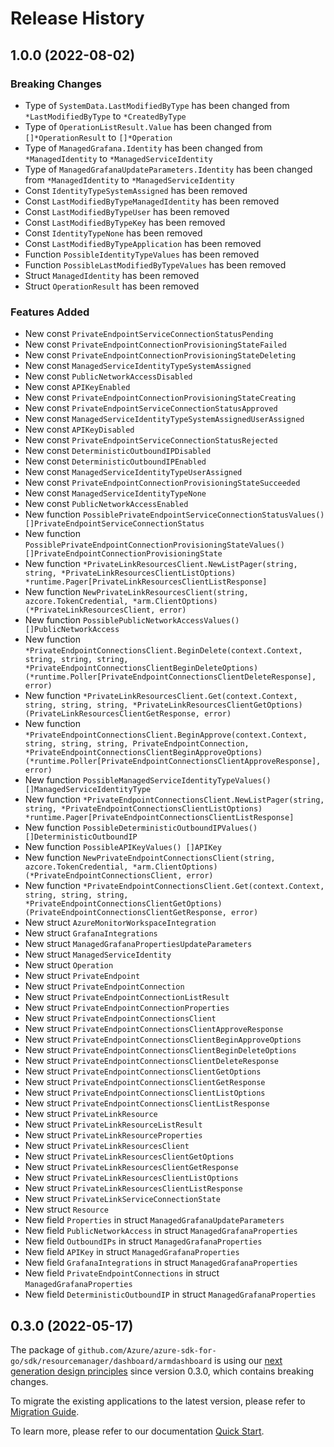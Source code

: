 # Release History

## 1.0.0 (2022-08-02)
### Breaking Changes

- Type of `SystemData.LastModifiedByType` has been changed from `*LastModifiedByType` to `*CreatedByType`
- Type of `OperationListResult.Value` has been changed from `[]*OperationResult` to `[]*Operation`
- Type of `ManagedGrafana.Identity` has been changed from `*ManagedIdentity` to `*ManagedServiceIdentity`
- Type of `ManagedGrafanaUpdateParameters.Identity` has been changed from `*ManagedIdentity` to `*ManagedServiceIdentity`
- Const `IdentityTypeSystemAssigned` has been removed
- Const `LastModifiedByTypeManagedIdentity` has been removed
- Const `LastModifiedByTypeUser` has been removed
- Const `LastModifiedByTypeKey` has been removed
- Const `IdentityTypeNone` has been removed
- Const `LastModifiedByTypeApplication` has been removed
- Function `PossibleIdentityTypeValues` has been removed
- Function `PossibleLastModifiedByTypeValues` has been removed
- Struct `ManagedIdentity` has been removed
- Struct `OperationResult` has been removed

### Features Added

- New const `PrivateEndpointServiceConnectionStatusPending`
- New const `PrivateEndpointConnectionProvisioningStateFailed`
- New const `PrivateEndpointConnectionProvisioningStateDeleting`
- New const `ManagedServiceIdentityTypeSystemAssigned`
- New const `PublicNetworkAccessDisabled`
- New const `APIKeyEnabled`
- New const `PrivateEndpointConnectionProvisioningStateCreating`
- New const `PrivateEndpointServiceConnectionStatusApproved`
- New const `ManagedServiceIdentityTypeSystemAssignedUserAssigned`
- New const `APIKeyDisabled`
- New const `PrivateEndpointServiceConnectionStatusRejected`
- New const `DeterministicOutboundIPDisabled`
- New const `DeterministicOutboundIPEnabled`
- New const `ManagedServiceIdentityTypeUserAssigned`
- New const `PrivateEndpointConnectionProvisioningStateSucceeded`
- New const `ManagedServiceIdentityTypeNone`
- New const `PublicNetworkAccessEnabled`
- New function `PossiblePrivateEndpointServiceConnectionStatusValues() []PrivateEndpointServiceConnectionStatus`
- New function `PossiblePrivateEndpointConnectionProvisioningStateValues() []PrivateEndpointConnectionProvisioningState`
- New function `*PrivateLinkResourcesClient.NewListPager(string, string, *PrivateLinkResourcesClientListOptions) *runtime.Pager[PrivateLinkResourcesClientListResponse]`
- New function `NewPrivateLinkResourcesClient(string, azcore.TokenCredential, *arm.ClientOptions) (*PrivateLinkResourcesClient, error)`
- New function `PossiblePublicNetworkAccessValues() []PublicNetworkAccess`
- New function `*PrivateEndpointConnectionsClient.BeginDelete(context.Context, string, string, string, *PrivateEndpointConnectionsClientBeginDeleteOptions) (*runtime.Poller[PrivateEndpointConnectionsClientDeleteResponse], error)`
- New function `*PrivateLinkResourcesClient.Get(context.Context, string, string, string, *PrivateLinkResourcesClientGetOptions) (PrivateLinkResourcesClientGetResponse, error)`
- New function `*PrivateEndpointConnectionsClient.BeginApprove(context.Context, string, string, string, PrivateEndpointConnection, *PrivateEndpointConnectionsClientBeginApproveOptions) (*runtime.Poller[PrivateEndpointConnectionsClientApproveResponse], error)`
- New function `PossibleManagedServiceIdentityTypeValues() []ManagedServiceIdentityType`
- New function `*PrivateEndpointConnectionsClient.NewListPager(string, string, *PrivateEndpointConnectionsClientListOptions) *runtime.Pager[PrivateEndpointConnectionsClientListResponse]`
- New function `PossibleDeterministicOutboundIPValues() []DeterministicOutboundIP`
- New function `PossibleAPIKeyValues() []APIKey`
- New function `NewPrivateEndpointConnectionsClient(string, azcore.TokenCredential, *arm.ClientOptions) (*PrivateEndpointConnectionsClient, error)`
- New function `*PrivateEndpointConnectionsClient.Get(context.Context, string, string, string, *PrivateEndpointConnectionsClientGetOptions) (PrivateEndpointConnectionsClientGetResponse, error)`
- New struct `AzureMonitorWorkspaceIntegration`
- New struct `GrafanaIntegrations`
- New struct `ManagedGrafanaPropertiesUpdateParameters`
- New struct `ManagedServiceIdentity`
- New struct `Operation`
- New struct `PrivateEndpoint`
- New struct `PrivateEndpointConnection`
- New struct `PrivateEndpointConnectionListResult`
- New struct `PrivateEndpointConnectionProperties`
- New struct `PrivateEndpointConnectionsClient`
- New struct `PrivateEndpointConnectionsClientApproveResponse`
- New struct `PrivateEndpointConnectionsClientBeginApproveOptions`
- New struct `PrivateEndpointConnectionsClientBeginDeleteOptions`
- New struct `PrivateEndpointConnectionsClientDeleteResponse`
- New struct `PrivateEndpointConnectionsClientGetOptions`
- New struct `PrivateEndpointConnectionsClientGetResponse`
- New struct `PrivateEndpointConnectionsClientListOptions`
- New struct `PrivateEndpointConnectionsClientListResponse`
- New struct `PrivateLinkResource`
- New struct `PrivateLinkResourceListResult`
- New struct `PrivateLinkResourceProperties`
- New struct `PrivateLinkResourcesClient`
- New struct `PrivateLinkResourcesClientGetOptions`
- New struct `PrivateLinkResourcesClientGetResponse`
- New struct `PrivateLinkResourcesClientListOptions`
- New struct `PrivateLinkResourcesClientListResponse`
- New struct `PrivateLinkServiceConnectionState`
- New struct `Resource`
- New field `Properties` in struct `ManagedGrafanaUpdateParameters`
- New field `PublicNetworkAccess` in struct `ManagedGrafanaProperties`
- New field `OutboundIPs` in struct `ManagedGrafanaProperties`
- New field `APIKey` in struct `ManagedGrafanaProperties`
- New field `GrafanaIntegrations` in struct `ManagedGrafanaProperties`
- New field `PrivateEndpointConnections` in struct `ManagedGrafanaProperties`
- New field `DeterministicOutboundIP` in struct `ManagedGrafanaProperties`


## 0.3.0 (2022-05-17)

The package of `github.com/Azure/azure-sdk-for-go/sdk/resourcemanager/dashboard/armdashboard` is using our [next generation design principles](https://azure.github.io/azure-sdk/general_introduction.html) since version 0.3.0, which contains breaking changes.

To migrate the existing applications to the latest version, please refer to [Migration Guide](https://aka.ms/azsdk/go/mgmt/migration).

To learn more, please refer to our documentation [Quick Start](https://aka.ms/azsdk/go/mgmt).